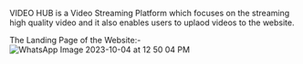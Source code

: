 VIDEO HUB is a Video Streaming Platform which focuses on the streaming high quality video and it also enables users to uplaod videos to the website. 

The Landing Page of the Website:-
![WhatsApp Image 2023-10-04 at 12 50 04 PM](https://github.com/Arroew/HacktoberFest_2023/assets/137036424/6971919b-7fc9-4877-8c1c-9f2938b2a524)




